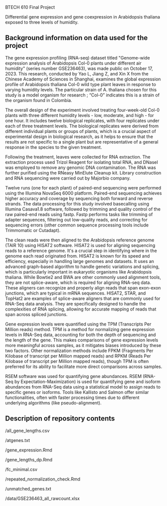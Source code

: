 BTECH 610 Final Project

Differential gene expression and gene coexpression in Arabidopsis thaliana exposed to three levels of humidity.

## Background information on data used for the project

The gene expression profiling (RNA-seq) dataset titled "Genome-wide expression analysis of Arabidopsis Col-0 plants under different air humidity"  (series number GSE236463), was made public on October 17, 2023. This research, conducted by Yao L, Jiang Z, and Xin X from the Chinese Academy of Sciences in Shanghai, examines the global expression profile of Arabidopsis thaliana Col-0 wild type plant leaves in response to varying humidity levels. The particular strain of A. thaliana chosen for this study is a model organism for research ; “Col-0” indicates this is a strain of the organism found in Colombia.

The overall design of the experiment involved treating four-week-old Col-0 plants with three different humidity levels - low, moderate, and high - for one hour. It includes twelve biological replicates, with four replicates under each of three treatment levels. The biological replicates were derived from different individual plants or groups of plants, which is a crucial aspect of experimental design in biological research, as it helps to ensure that the results are not specific to a single plant but are representative of a general response in the species to the given treatment.

Following the treatment, leaves were collected for RNA extraction. The extraction process used Trizol Reagent for isolating total RNA, and DNaseI was employed to remove any genomic DNA contamination. The RNA was further purified using the RNeasy MinElute Cleanup kit. Library construction and RNA sequencing were carried out by Majorbio company. 

Twelve runs (one for each plant) of paired-end sequencing were performed using the Illumina NovaSeq 6000 platform. Paired-end sequencing achieves higher accuracy and coverage by sequencing both forward and reverse strands. The data processing for this study involved basecalling using Illumina Casava1.8 software, followed by trimming and quality control of the raw paired-end reads using fastp. Fastp performs tasks like trimming of adapter sequences, filtering out low-quality reads, and correcting for sequencing errors (other common sequence processing tools include Trimmomatic or Cutadapt). 

The clean reads were then aligned to the Arabidopsis reference genome (TAIR 10) using HISAT2 software. HISAT2 is used for aligning sequencing reads to a reference genome. It's a crucial step in identifying where in the genome each read originated from. HISAT2 is known for its speed and efficiency, especially in handling large genomes and datasets. It uses an advanced graph-based algorithm to handle genetic variations and splicing, which is particularly important in eukaryotic organisms like Arabidopsis thaliana. While Bowtie2 and BWA are other commonly used alignment tools, they are not splice-aware, which is required for aligning RNA-seq data. These aligners can recognize and properly align reads that span exon-exon junctions, which are typical in mRNA sequences. HISAT2, STAR, and TopHat2 are examples of splice-aware aligners that are commonly used for RNA-Seq data analysis. They are specifically designed to handle the complexities of RNA splicing, allowing for accurate mapping of reads that span across spliced junctions.

Gene expression levels were quantified using the TPM (Transcripts Per Million reads) method.  TPM is a method for normalizing gene expression levels in RNA-Seq data, accounting for both the depth of sequencing and the length of the gene. This makes comparisons of gene expression levels more meaningful across samples, as it mitigates biases introduced by these two factors.  Other normalization methods include FPKM (Fragments Per Kilobase of transcript per Million mapped reads) and RPKM (Reads Per Kilobase of transcript per Million mapped reads), though TPM is often preferred for its ability to facilitate more direct comparisons across samples.  

RSEM software was used for quantifying gene abundances. RSEM (RNA-Seq by Expectation-Maximization) is used for quantifying gene and isoform abundances from RNA-Seq data using a statistical model to assign reads to specific genes or isoforms.  Tools like Kallisto and Salmon offer similar functionalities, often with faster processing times due to different underlying algorithms (like pseudo-alignment).


## Description of repository contents


/all_gene_lengths.csv	

/atgenes.txt

/gene_expression.Rmd

/gene_lengths_dp.Rmd

/fc_minimal.csv

/repeated_normalization_check.Rmd

/unmatched_genes.txt

/data/GSE236463_all_rawcount.xlsx	



